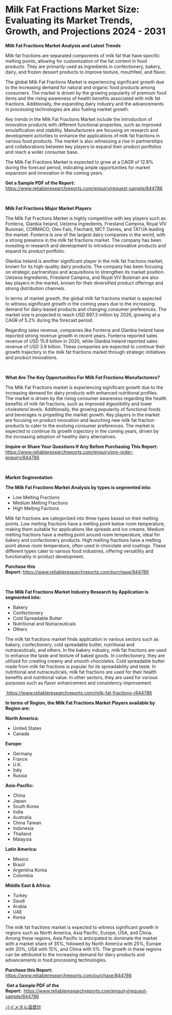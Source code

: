 <p><h1>Milk Fat Fractions Market Size: Evaluating its Market Trends, Growth, and Projections 2024 - 2031</h1></p><p><strong>Milk Fat Fractions Market Analysis and Latest Trends</strong></p>
<p><p>Milk fat fractions are separated components of milk fat that have specific melting points, allowing for customization of the fat content in food products. They are primarily used as ingredients in confectionery, bakery, dairy, and frozen dessert products to improve texture, mouthfeel, and flavor.</p><p>The global Milk Fat Fractions Market is experiencing significant growth due to the increasing demand for natural and organic food products among consumers. The market is driven by the growing popularity of premium food items and the rising awareness of health benefits associated with milk fat fractions. Additionally, the expanding dairy industry and the advancements in processing technologies are also fueling market growth.</p><p>Key trends in the Milk Fat Fractions Market include the introduction of innovative products with different functional properties, such as improved emulsification and stability. Manufacturers are focusing on research and development activities to enhance the applications of milk fat fractions in various food products. The market is also witnessing a rise in partnerships and collaborations between key players to expand their product portfolios and reach a wider consumer base.</p><p>The Milk Fat Fractions Market is expected to grow at a CAGR of 12.8% during the forecast period, indicating ample opportunities for market expansion and innovation in the coming years.</p></p>
<p><strong>Get a Sample PDF of the Report:&nbsp;</strong> <a href="https://www.reliableresearchreports.com/enquiry/request-sample/844786">https://www.reliableresearchreports.com/enquiry/request-sample/844786</a></p>
<p>&nbsp;</p>
<p><strong>Milk Fat Fractions Major Market Players</strong></p>
<p><p>The Milk Fat Fractions Market is highly competitive with key players such as Fonterra, Glanbia Ireland, Uelzena Ingredients, Friesland Campina, Royal VIV Buisman, CORMACO, Oleo Fats, Flechard, MCT Dairies, and TATUA leading the market. Fonterra is one of the largest dairy companies in the world, with a strong presence in the milk fat fractions market. The company has been investing in research and development to introduce innovative products and expand its product portfolio.</p><p>Glanbia Ireland is another significant player in the milk fat fractions market, known for its high-quality dairy products. The company has been focusing on strategic partnerships and acquisitions to strengthen its market position. Uelzena Ingredients, Friesland Campina, and Royal VIV Buisman are also key players in the market, known for their diversified product offerings and strong distribution channels.</p><p>In terms of market growth, the global milk fat fractions market is expected to witness significant growth in the coming years due to the increasing demand for dairy-based products and changing consumer preferences. The market size is projected to reach USD 897.3 million by 2026, growing at a CAGR of 5.2% during the forecast period.</p><p>Regarding sales revenue, companies like Fonterra and Glanbia Ireland have reported strong revenue growth in recent years. Fonterra reported sales revenue of USD 15.9 billion in 2020, while Glanbia Ireland reported sales revenue of USD 3.9 billion. These companies are expected to continue their growth trajectory in the milk fat fractions market through strategic initiatives and product innovations.</p></p>
<p>&nbsp;</p>
<p><strong>What Are The Key Opportunities For Milk Fat Fractions Manufacturers?</strong></p>
<p><p>The Milk Fat Fractions market is experiencing significant growth due to the increasing demand for dairy products with enhanced nutritional profiles. The market is driven by the rising consumer awareness regarding the health benefits of milk fat fractions, such as improved digestibility and lower cholesterol levels. Additionally, the growing popularity of functional foods and beverages is propelling the market growth. Key players in the market are focusing on product innovation and launching new milk fat fraction products to cater to the evolving consumer preferences. The market is expected to continue its growth trajectory in the coming years, driven by the increasing adoption of healthy dairy alternatives.</p></p>
<p><strong>Inquire or Share Your Questions If Any Before Purchasing This Report:</strong> <a href="https://www.reliableresearchreports.com/enquiry/pre-order-enquiry/844786">https://www.reliableresearchreports.com/enquiry/pre-order-enquiry/844786</a></p>
<p>&nbsp;</p>
<p><strong>Market Segmentation</strong></p>
<p><strong>The Milk Fat Fractions Market Analysis by types is segmented into:</strong></p>
<p><ul><li>Low Melting Fractions</li><li>Medium Melting Fractions</li><li>High Melting Factions</li></ul></p>
<p><p>Milk fat fractions are categorized into three types based on their melting points. Low melting fractions have a melting point below room temperature, making them suitable for applications like spreads and ice creams. Medium melting fractions have a melting point around room temperature, ideal for bakery and confectionery products. High melting fractions have a melting point above room temperature, often used in chocolate and coatings. These different types cater to various food industries, offering versatility and functionality in product development.</p></p>
<p><strong>Purchase this Report:&nbsp;</strong><a href="https://www.reliableresearchreports.com/purchase/844786">https://www.reliableresearchreports.com/purchase/844786</a></p>
<p>&nbsp;</p>
<p><strong>The Milk Fat Fractions Market Industry Research by Application is segmented into:</strong></p>
<p><ul><li>Bakery</li><li>Confectionery</li><li>Cold Spreadable Butter</li><li>Nutritional and Nutraceuticals</li><li>Others</li></ul></p>
<p><p>The milk fat fractions market finds application in various sectors such as bakery, confectionery, cold spreadable butter, nutritional and nutraceuticals, and others. In the bakery industry, milk fat fractions are used to enhance the taste and texture of baked goods. In confectionery, they are utilized for creating creamy and smooth chocolates. Cold spreadable butter made from milk fat fractions is popular for its spreadability and taste. In nutritional and nutraceuticals, milk fat fractions are used for their health benefits and nutritional value. In other sectors, they are used for various purposes such as flavor enhancement and consistency improvement.</p></p>
<p><a href="https://www.reliableresearchreports.com/milk-fat-fractions-r844786">&nbsp;https://www.reliableresearchreports.com/milk-fat-fractions-r844786</a></p>
<p><strong>In terms of Region, the Milk Fat Fractions Market Players available by Region are:</strong></p>
<p>
    <p> <strong> North America: </strong>
        <ul>
            <li>United States</li>
            <li>Canada</li>
        </ul>
        </p> 
    <p> <strong> Europe: </strong>
        <ul>
            <li>Germany</li>
            <li>France</li>
            <li>U.K.</li>
            <li>Italy</li>
            <li>Russia</li>
        </ul>
        </p> 
    <p> <strong> Asia-Pacific: </strong>
        <ul>
            <li>China</li>
            <li>Japan</li>
            <li>South Korea</li>
            <li>India</li>
            <li>Australia</li>
            <li>China Taiwan</li>
            <li>Indonesia</li>
            <li>Thailand</li>
            <li>Malaysia</li>
        </ul>
        </p> 
    <p> <strong> Latin America: </strong>
        <ul>
            <li>Mexico</li>
            <li>Brazil</li>
            <li>Argentina Korea</li>
            <li>Colombia</li>
        </ul>
        </p> 
    <p> <strong> Middle East & Africa: </strong>
        <ul>
            <li>Turkey</li>
            <li>Saudi</li>
            <li>Arabia</li>
            <li>UAE</li>
            <li>Korea</li>
        </ul>
    </p>
    </p>
<p><p>The milk fat fractions market is expected to witness significant growth in regions such as North America, Asia Pacific, Europe, USA, and China. Among these regions, Asia Pacific is anticipated to dominate the market with a market share of 35%, followed by North America with 25%, Europe with 20%, USA with 15%, and China with 5%. The growth in these regions can be attributed to the increasing demand for dairy products and advancements in food processing technologies.</p></p>
<p><strong>Purchase this Report: </strong><a href="https://www.reliableresearchreports.com/purchase/844786">https://www.reliableresearchreports.com/purchase/844786</a></p>
<p>&nbsp;<strong>Get a Sample PDF of the Report:&nbsp;&nbsp;</strong><a href="https://www.reliableresearchreports.com/enquiry/request-sample/844786">https://www.reliableresearchreports.com/enquiry/request-sample/844786</a></p>
<p><strong></strong></p>
<p><p><a href="https://github.com/zekaoe592392/Market-Research-Report-List-2/blob/main/8162524150105.md">バイメタル温度計</a></p></p>